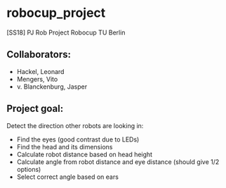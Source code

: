 # robocup_project

[SS18] PJ Rob
Project Robocup
TU Berlin

## Collaborators:
- Hackel, Leonard
- Mengers, Vito
- v. Blanckenburg, Jasper 

## Project goal:

Detect the direction other robots are looking in:

- Find the eyes (good contrast due to LEDs)
- Find the head and its dimensions
- Calculate robot distance based on head height
- Calculate angle from robot distance and eye distance (should give 1/2 options)
- Select correct angle based on ears
